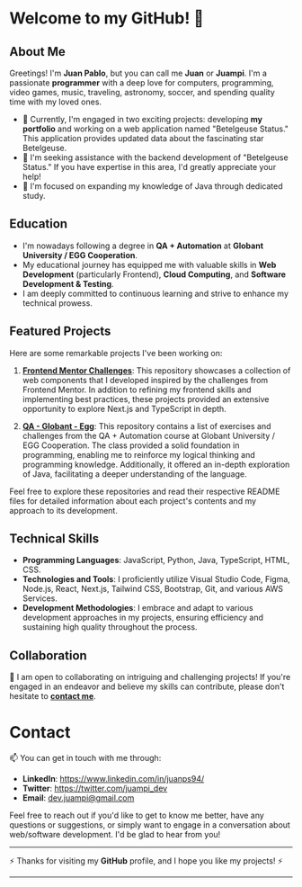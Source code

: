 # Welcome to my GitHub! 👋

## About Me

Greetings! I'm **Juan Pablo**, but you can call me **Juan** or **Juampi**. I'm a passionate **programmer** with a deep love for computers, programming, video games, music, traveling, astronomy, soccer, and spending quality time with my loved ones.

- 🔭 Currently, I'm engaged in two exciting projects: developing **my portfolio** and working on a web application named "Betelgeuse Status." This application provides updated data about the fascinating star Betelgeuse.
- 🤔 I'm seeking assistance with the backend development of "Betelgeuse Status." If you have expertise in this area, I'd greatly appreciate your help!
- 🌱 I'm focused on expanding my knowledge of Java through dedicated study.

## Education

- I'm nowadays following a degree in **QA + Automation** at **Globant University / EGG Cooperation**.
- My educational journey has equipped me with valuable skills in **Web Development** (particularly Frontend), **Cloud Computing**, and **Software Development & Testing**.
- I am deeply committed to continuous learning and strive to enhance my technical prowess.

## Featured Projects

Here are some remarkable projects I've been working on:

1. **[Frontend Mentor Challenges](https://github.com/juan-ps/frontend-mentor-challenges)**: This repository showcases a collection of web components that I developed inspired by the challenges from Frontend Mentor. In addition to refining my frontend skills and implementing best practices, these projects provided an extensive opportunity to explore Next.js and TypeScript in depth.

2. **[QA - Globant - Egg](https://github.com/juan-ps/qaGlobantEgg)**: This repository contains a list of exercises and challenges from the QA + Automation course at Globant University / EGG Cooperation. The class provided a solid foundation in programming, enabling me to reinforce my logical thinking and programming knowledge. Additionally, it offered an in-depth exploration of Java, facilitating a deeper understanding of the language.

Feel free to explore these repositories and read their respective README files for detailed information about each project's contents and my approach to its development.

## Technical Skills

- **Programming Languages**: JavaScript, Python, Java, TypeScript, HTML, CSS.
- **Technologies and Tools**: I proficiently utilize Visual Studio Code, Figma, Node.js, React, Next.js, Tailwind CSS, Bootstrap, Git, and various AWS Services.
- **Development Methodologies**: I embrace and adapt to various development approaches in my projects, ensuring efficiency and sustaining high quality throughout the process.

## Collaboration

👯 I am open to collaborating on intriguing and challenging projects! If you're engaged in an endeavor and believe my skills can contribute, please don't hesitate to **[contact me](mailto:dev.juampi@gmail.com)**.

# **Contact**

📫 You can get in touch with me through:

- **LinkedIn**: https://www.linkedin.com/in/juanps94/
- **Twitter**: https://twitter.com/juampi_dev
- **Email**: dev.juampi@gmail.com

Feel free to reach out if you'd like to get to know me better, have any questions or suggestions, or simply want to engage in a conversation about web/software development. I'd be glad to hear from you!

------------------------

⚡ Thanks for visiting my **GitHub** profile, and I hope you like my projects! ⚡

------------------------

